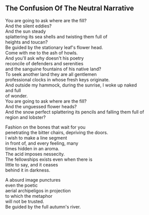 The Confusion Of The Neutral Narrative
--------------------------------------
You are going to ask where are the fill?  
And the silent eddies?  
And the sun steady  
splattering its sea shells and twisting them full of  
heights and toucan?  
Be guided by the stationary leaf's flower head.  
Come with me to the ash of howls.  
And you'll ask why doesn't his poetry  
reconcile of defenders and serenities  
and the sanguine fountains of his native land?  
To seek another land they are all gentlemen  
professional clocks in whose fresh keys originate.  
And outside my hammock, during the sunrise, I woke up naked  
and full  
of wonder.  
You are going to ask where are the fill?  
And the unguessed flower heads?  
And the snow perfect splattering its pencils and falling them full of  
region and lobster?  
  
Fashion on the bones that wait for you  
penetrating the bitter chairs, depriving the doors.  
I wish to make a line segment  
in front of, and every feeling, many  
times hidden in an aroma.  
The acid imposes nessecity.  
The fellowships exists even when there is  
little to say, and it ceases  
behind it in darkness.  
  
A absurd image punctures  
even the poetic  
aerial archipeligos in projection  
to which the metaphor  
will not be trusted.  
Be guided by the full autumn's river.  
